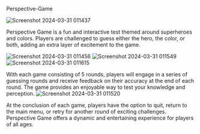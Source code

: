 Perspective-Game

![Screenshot 2024-03-31 011437](https://github.com/biswaskdk/Perspective-Game/assets/144484530/0b2926b3-0a0e-492e-b72d-fbc32804fa5e)

Perspective Game is a fun and interactive test themed around superheroes and colors. Players are challenged to guess either the hero, the color, or both, adding an extra layer of excitement to the game.

![Screenshot 2024-03-31 011456](https://github.com/biswaskdk/Perspective-Game/assets/144484530/c480f66d-37bd-41f6-9214-b5299071da35)
![Screenshot 2024-03-31 011549](https://github.com/biswaskdk/Perspective-Game/assets/144484530/def8503e-bbba-4937-8d28-bd7c6189704f)
![Screenshot 2024-03-31 011615](https://github.com/biswaskdk/Perspective-Game/assets/144484530/f4e727c6-b1ae-4cca-9532-4d912d47500f)


With each game consisting of 5 rounds, players will engage in a series of guessing rounds and receive feedback on their accuracy at the end of each round. The game provides an enjoyable way to test your knowledge and perception.
![Screenshot 2024-03-31 011520](https://github.com/biswaskdk/Perspective-Game/assets/144484530/58816029-c556-4a59-a354-702954d68b69)

At the conclusion of each game, players have the option to quit, return to the main menu, or retry for another round of exciting challenges. Perspective Game offers a dynamic and entertaining experience for players of all ages.
